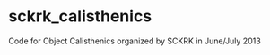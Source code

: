 sckrk_calisthenics
==================

Code for Object Calisthenics organized by SCKRK in June/July 2013

